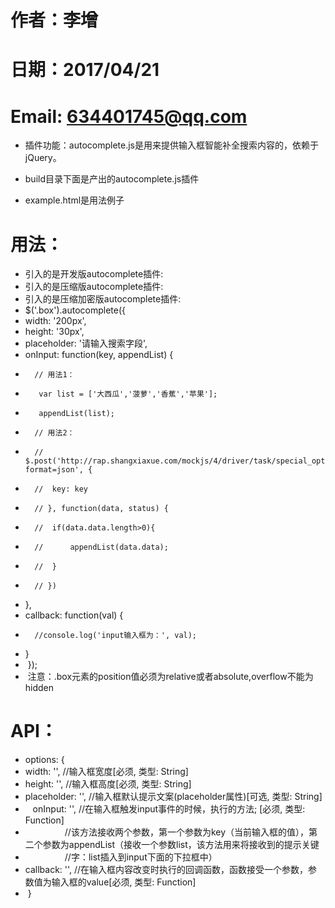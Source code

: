 # 作者：李增 
# 日期：2017/04/21
# Email: 634401745@qq.com

- 插件功能：autocomplete.js是用来提供输入框智能补全搜索内容的，依赖于jQuery。

- build目录下面是产出的autocomplete.js插件
- example.html是用法例子
 
# 用法：
- 引入的是开发版autocomplete插件: <script src="xx/autocomplete.js"></script>
- 引入的是压缩版autocomplete插件: <script src="xx/autocomplete.min.js"></script>
- 引入的是压缩加密版autocomplete插件: <script src="xx/autocomplete.min.encrypt.js"></script>
- $('.box').autocomplete({
-	width: '200px',
- 	height: '30px',
- 	placeholder: '请输入搜索字段',
-	onInput: function(key, appendList) {
- 		// 用法1：
-  		 var list = ['大西瓜','菠萝','香蕉','苹果'];
-  		 appendList(list);
 
- 		// 用法2：
- 		// $.post('http://rap.shangxiaxue.com/mockjs/4/driver/task/special_option?format=json', {
- 		// 	key: key
- 		// }, function(data, status) {
- 		// 	if(data.data.length>0){
- 		// 		appendList(data.data);
- 		// 	}
- 		// })
- 	},
- 	callback: function(val) {
- 		//console.log('input输入框为：', val);
-  	}
-  });
-  注意：.box元素的position值必须为relative或者absolute,overflow不能为hidden

# API：
-  options: {
-  	width: '', //输入框宽度[必须, 类型: String]
- 	height: '', //输入框高度[必须, 类型: String]
- 	placeholder: '', //输入框默认提示文案(placeholder属性)[可选, 类型: String]
-    onInput: '', //在输入框触发input事件的时候，执行的方法; [必须, 类型: Function]
-                 //该方法接收两个参数，第一个参数为key（当前输入框的值），第二个参数为appendList（接收一个参数list，该方法用来将接收到的提示关键
-                 //字：list插入到input下面的下拉框中）
- 	callback: '', //在输入框内容改变时执行的回调函数，函数接受一个参数，参数值为输入框的value[必须, 类型: Function]
-  }

# 
